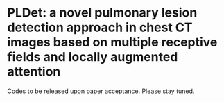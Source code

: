 # PLDet: a novel pulmonary lesion detection approach in chest CT images based on multiple receptive fields and locally augmented attention

Codes to be released upon paper acceptance. Please stay tuned.